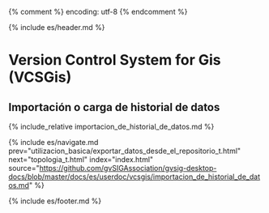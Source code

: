 {% comment %} encoding: utf-8 {% endcomment %}

{% include es/header.md %}

# Version Control System for Gis (VCSGis)

## Importación o carga de historial de datos

{% include_relative importacion_de_historial_de_datos.md %}

{% include es/navigate.md 
   prev="utilizacion_basica/exportar_datos_desde_el_repositorio_t.html" 
   next="topologia_t.html" 
   index="index.html" 
   source="https://github.com/gvSIGAssociation/gvsig-desktop-docs/blob/master/docs/es/userdoc/vcsgis/importacion_de_historial_de_datos.md" 
%}

{% include es/footer.md %}